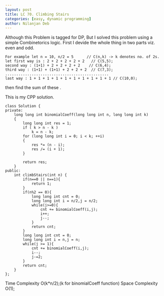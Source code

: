 ```yaml
---
layout: post
title: LC 70. Climbing Stairs
categories: [easy, dynamic programming]
author: Nilanjan Deb
---
```

Although this Problem is tagged for DP, But I solved this problem using a simple Combinetorics logic.
First I devide the whole thing in two parts viz. even and odd. 
```
For example let n = 10, n/2 = 5      // C(n,k) -> k denotes no. of 2s.
let first way is : 2 + 2 + 2 + 2 + 2   // C(5,5);
second way : (1+1) + 2 + 2 + 2 + 2    // C(6,4);
third way : (1+1) + (1+1) + 2 + 2 + 2  // C(7,3);
...............................................
last way : 1 + 1 + 1 + 1 + 1 + 1 + 1 + 1 + 1 + 1 // C(10,0);
```
then find the sum of these .

This is my CPP solution.

```
class Solution {
private:
    long long int binomialCoeff(long long int n, long long int k)  
    {  
        long long int res = 1;  
        if ( k > n - k )  
            k = n - k;    
        for (long long int i = 0; i < k; ++i)  
        {  
            res *= (n - i);  
            res /= (i + 1);  
        }  
  
        return res;  
    }
public:
    int climbStairs(int n) {
        if(n==0 || n==1){
            return 1;
        }
        if(n%2 == 0){
            long long int cnt = 0;
            long long int i = n/2,j = n/2;
            while(j>=0){
                cnt += binomialCoeff(i,j);
                i++;
                j--;
            }
            return cnt;
        }
        long long int cnt = 0;
        long long int i = n,j = n;
        while(j >= 1){
            cnt += binomialCoeff(i,j);
            i--;
            j-=2;
        }
        return cnt;
    }
};
```
Time Complexity O(k*n/2);(k for binomialCoeff function)
Space Complexity O(1);